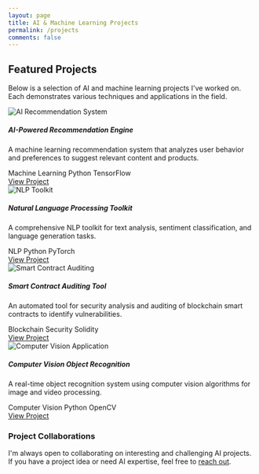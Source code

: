 ```yaml
---
layout: page
title: AI & Machine Learning Projects
permalink: /projects
comments: false
---
```


<div class="row justify-content-between">
<div class="col-md-12">

<h2>Featured Projects</h2>
<p>Below is a selection of AI and machine learning projects I've worked on. Each demonstrates various techniques and applications in the field.</p>

<div class="row">
  
  <!-- Project 1 -->
  <div class="col-md-6 mb-4">
    <div class="card project-card">
      <img class="card-img-top" src="{{ site.baseurl }}/assets/images/projects/recommendation-engine.jpg" alt="AI Recommendation System">
      <div class="card-body">
        <h5 class="card-title">AI-Powered Recommendation Engine</h5>
        <p class="card-text">A machine learning recommendation system that analyzes user behavior and preferences to suggest relevant content and products.</p>
        <div class="mb-2">
          <span class="badge bg-primary">Machine Learning</span>
          <span class="badge bg-info">Python</span>
          <span class="badge bg-secondary">TensorFlow</span>
        </div>
        <a href="#" class="btn btn-primary">View Project</a>
      </div>
    </div>
  </div>
  
  <!-- Project 2 -->
  <div class="col-md-6 mb-4">
    <div class="card project-card">
      <img class="card-img-top" src="{{ site.baseurl }}/assets/images/projects/nlp-toolkit.jpg" alt="NLP Toolkit">
      <div class="card-body">
        <h5 class="card-title">Natural Language Processing Toolkit</h5>
        <p class="card-text">A comprehensive NLP toolkit for text analysis, sentiment classification, and language generation tasks.</p>
        <div class="mb-2">
          <span class="badge bg-primary">NLP</span>
          <span class="badge bg-info">Python</span>
          <span class="badge bg-secondary">PyTorch</span>
        </div>
        <a href="#" class="btn btn-primary">View Project</a>
      </div>
    </div>
  </div>
  
  <!-- Project 3 -->
  <div class="col-md-6 mb-4">
    <div class="card project-card">
      <img class="card-img-top" src="{{ site.baseurl }}/assets/images/projects/smart-contract-audit.jpg" alt="Smart Contract Auditing">
      <div class="card-body">
        <h5 class="card-title">Smart Contract Auditing Tool</h5>
        <p class="card-text">An automated tool for security analysis and auditing of blockchain smart contracts to identify vulnerabilities.</p>
        <div class="mb-2">
          <span class="badge bg-primary">Blockchain</span>
          <span class="badge bg-info">Security</span>
          <span class="badge bg-secondary">Solidity</span>
        </div>
        <a href="#" class="btn btn-primary">View Project</a>
      </div>
    </div>
  </div>
  
  <!-- Project 4 -->
  <div class="col-md-6 mb-4">
    <div class="card project-card">
      <img class="card-img-top" src="{{ site.baseurl }}/assets/images/projects/object-recognition.jpg" alt="Computer Vision Application">
      <div class="card-body">
        <h5 class="card-title">Computer Vision Object Recognition</h5>
        <p class="card-text">A real-time object recognition system using computer vision algorithms for image and video processing.</p>
        <div class="mb-2">
          <span class="badge bg-primary">Computer Vision</span>
          <span class="badge bg-info">Python</span>
          <span class="badge bg-secondary">OpenCV</span>
        </div>
        <a href="#" class="btn btn-primary">View Project</a>
      </div>
    </div>
  </div>
  
</div>

<h3 class="mt-4">Project Collaborations</h3>
<p>I'm always open to collaborating on interesting and challenging AI projects. If you have a project idea or need AI expertise, feel free to <a href="/contact">reach out</a>.</p>

</div>
</div> 
